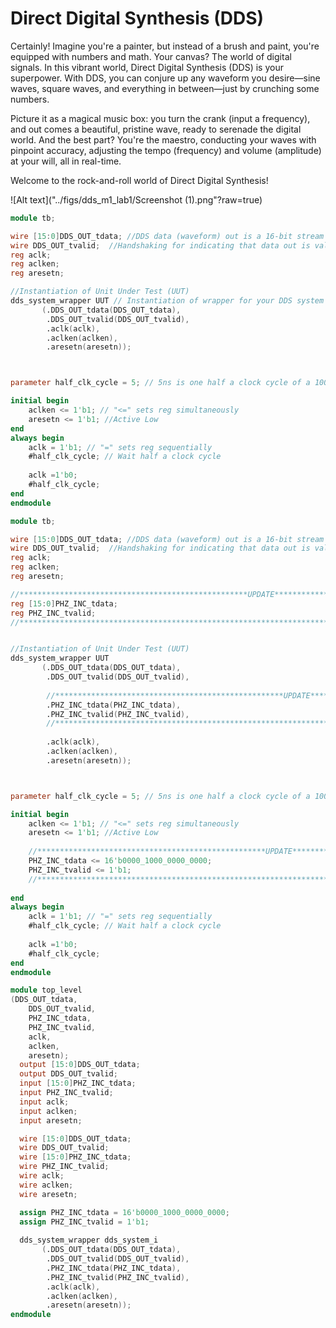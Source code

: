 # Direct Digital Synthesis (DDS)

Certainly! Imagine you're a painter, but instead of a brush and paint, you're equipped with numbers and math. Your canvas? The world of digital signals. In this vibrant world, Direct Digital Synthesis (DDS) is your superpower. With DDS, you can conjure up any waveform you desire—sine waves, square waves, and everything in between—just by crunching some numbers. 

Picture it as a magical music box: you turn the crank (input a frequency), and out comes a beautiful, pristine wave, ready to serenade the digital world. And the best part? You're the maestro, conducting your waves with pinpoint accuracy, adjusting the tempo (frequency) and volume (amplitude) at your will, all in real-time.

Welcome to the rock-and-roll world of Direct Digital Synthesis!

![Alt text]("../figs/dds_m1_lab1/Screenshot (1).png"?raw=true)


```verilog
module tb;

wire [15:0]DDS_OUT_tdata; //DDS data (waveform) out is a 16-bit stream
wire DDS_OUT_tvalid;  //Handshaking for indicating that data out is valid
reg aclk;
reg aclken;
reg aresetn;

//Instantiation of Unit Under Test (UUT)
dds_system_wrapper UUT // Instantiation of wrapper for your DDS system
       (.DDS_OUT_tdata(DDS_OUT_tdata),
        .DDS_OUT_tvalid(DDS_OUT_tvalid),
        .aclk(aclk),
        .aclken(aclken),
        .aresetn(aresetn));



parameter half_clk_cycle = 5; // 5ns is one half a clock cycle of a 100 MHz matches

initial begin
    aclken <= 1'b1; // "<=" sets reg simultaneously 
    aresetn <= 1'b1; //Active Low
end
always begin
    aclk = 1'b1; // "=" sets reg sequentially
    #half_clk_cycle; // Wait half a clock cycle
    
    aclk =1'b0;
    #half_clk_cycle;
end
endmodule
```


```verilog
module tb;

wire [15:0]DDS_OUT_tdata; //DDS data (waveform) out is a 16-bit stream
wire DDS_OUT_tvalid;  //Handshaking for indicating that data out is valid
reg aclk;
reg aclken;
reg aresetn;

//***************************************************UPDATE************
reg [15:0]PHZ_INC_tdata;
reg PHZ_INC_tvalid;
//*********************************************************************


//Instantiation of Unit Under Test (UUT)
dds_system_wrapper UUT
       (.DDS_OUT_tdata(DDS_OUT_tdata),
        .DDS_OUT_tvalid(DDS_OUT_tvalid),
        
        //***************************************************UPDATE************
        .PHZ_INC_tdata(PHZ_INC_tdata),
        .PHZ_INC_tvalid(PHZ_INC_tvalid),
        //*********************************************************************
        
        .aclk(aclk),
        .aclken(aclken),
        .aresetn(aresetn));



parameter half_clk_cycle = 5; // 5ns is one half a clock cycle of a 100 MHz matches

initial begin
    aclken <= 1'b1; // "<=" sets reg simultaneously 
    aresetn <= 1'b1; //Active Low
    
    //***************************************************UPDATE************
    PHZ_INC_tdata <= 16'b0000_1000_0000_0000;
    PHZ_INC_tvalid <= 1'b1;
    //*********************************************************************
    
end
always begin
    aclk = 1'b1; // "=" sets reg sequentially
    #half_clk_cycle; // Wait half a clock cycle
    
    aclk =1'b0;
    #half_clk_cycle;
end
endmodule
```


```verilog
module top_level
(DDS_OUT_tdata,
    DDS_OUT_tvalid,
    PHZ_INC_tdata,
    PHZ_INC_tvalid,
    aclk,
    aclken,
    aresetn);
  output [15:0]DDS_OUT_tdata;
  output DDS_OUT_tvalid;
  input [15:0]PHZ_INC_tdata;
  input PHZ_INC_tvalid;
  input aclk;
  input aclken;
  input aresetn;

  wire [15:0]DDS_OUT_tdata;
  wire DDS_OUT_tvalid;
  wire [15:0]PHZ_INC_tdata;
  wire PHZ_INC_tvalid;
  wire aclk;
  wire aclken;
  wire aresetn;

  assign PHZ_INC_tdata = 16'b0000_1000_0000_0000;
  assign PHZ_INC_tvalid = 1'b1;
  
  dds_system_wrapper dds_system_i
       (.DDS_OUT_tdata(DDS_OUT_tdata),
        .DDS_OUT_tvalid(DDS_OUT_tvalid),
        .PHZ_INC_tdata(PHZ_INC_tdata),
        .PHZ_INC_tvalid(PHZ_INC_tvalid),
        .aclk(aclk),
        .aclken(aclken),
        .aresetn(aresetn));
endmodule
```